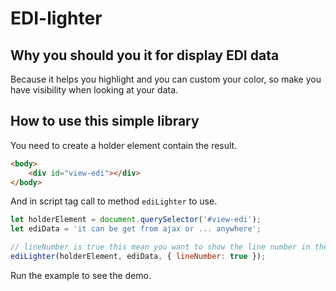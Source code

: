 # EDI-lighter

## Why you should you it for display EDI data

Because it helps you highlight and you can custom your color, so make you have visibility when looking at your data.

## How to use this simple library

You need to create a holder element contain the result.

```html
<body>
	<div id="view-edi"></div>
</body>
```

And in script tag call to method `ediLighter` to use.

```javascript
let holderElement = document.querySelector('#view-edi');
let ediData = 'it can be get from ajax or ... anywhere';

// lineNumber is true this mean you want to show the line number in the left of holder
ediLighter(holderElement, ediData, { lineNumber: true });
```

Run the example to see the demo.